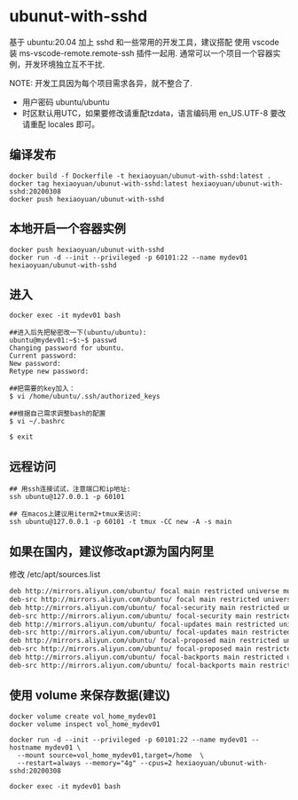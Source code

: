 # ubunut-with-sshd

基于 ubuntu:20.04 加上 sshd 和一些常用的开发工具，建议搭配
使用 vscode 装 ms-vscode-remote.remote-ssh 插件一起用.
通常可以一个项目一个容器实例，开发环境独立互不干扰.

NOTE: 开发工具因为每个项目需求各异，就不整合了.

+ 用户密码 ubuntu/ubuntu
+ 时区默认用UTC，如果要修改请重配tzdata，语言编码用 en_US.UTF-8 要改请重配 locales 即可。

## 编译发布

```shell
docker build -f Dockerfile -t hexiaoyuan/ubunut-with-sshd:latest .
docker tag hexiaoyuan/ubunut-with-sshd:latest hexiaoyuan/ubunut-with-sshd:20200308
docker push hexiaoyuan/ubunut-with-sshd
```

## 本地开启一个容器实例

```shell
docker push hexiaoyuan/ubunut-with-sshd
docker run -d --init --privileged -p 60101:22 --name mydev01 hexiaoyuan/ubunut-with-sshd
```

## 进入

```shell
docker exec -it mydev01 bash

##进入后先把秘密改一下(ubuntu/ubuntu):
ubuntu@mydev01:~$:~$ passwd
Changing password for ubuntu.
Current password:
New password:
Retype new password:

##把需要的key加入：
$ vi /home/ubuntu/.ssh/authorized_keys

##根据自己需求调整bash的配置
$ vi ~/.bashrc

$ exit

```

## 远程访问

```shell
## 用ssh连接试试，注意端口和ip地址:
ssh ubuntu@127.0.0.1 -p 60101 

## 在macos上建议用iterm2+tmux来访问:
ssh ubuntu@127.0.0.1 -p 60101 -t tmux -CC new -A -s main
```

## 如果在国内，建议修改apt源为国内阿里

修改 /etc/apt/sources.list

```txt
deb http://mirrors.aliyun.com/ubuntu/ focal main restricted universe multiverse
deb-src http://mirrors.aliyun.com/ubuntu/ focal main restricted universe multiverse
deb http://mirrors.aliyun.com/ubuntu/ focal-security main restricted universe multiverse
deb-src http://mirrors.aliyun.com/ubuntu/ focal-security main restricted universe multiverse
deb http://mirrors.aliyun.com/ubuntu/ focal-updates main restricted universe multiverse
deb-src http://mirrors.aliyun.com/ubuntu/ focal-updates main restricted universe multiverse
deb http://mirrors.aliyun.com/ubuntu/ focal-proposed main restricted universe multiverse
deb-src http://mirrors.aliyun.com/ubuntu/ focal-proposed main restricted universe multiverse
deb http://mirrors.aliyun.com/ubuntu/ focal-backports main restricted universe multiverse
deb-src http://mirrors.aliyun.com/ubuntu/ focal-backports main restricted universe multiverse
```

## 使用 volume 来保存数据(建议)

```shell
docker volume create vol_home_mydev01
docker volume inspect vol_home_mydev01

docker run -d --init --privileged -p 60101:22 --name mydev01 --hostname mydev01 \
  --mount source=vol_home_mydev01,target=/home  \
  --restart=always --memory="4g" --cpus=2 hexiaoyuan/ubunut-with-sshd:20200308

docker exec -it mydev01 bash

```
